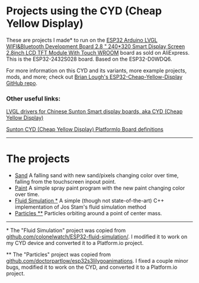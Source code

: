 # Projects using the CYD (Cheap Yellow Display)

These are projects I made* to run on the [ESP32 Arduino LVGL WIFI&Bluetooth Development Board 2.8 " 240*320 Smart Display Screen 2.8inch LCD TFT Module With Touch WROOM](https://www.aliexpress.us/item/3256805849164942.html) board as sold on AliExpress. This is the ESP32-2432S028 board. Based on the ESP32-D0WDQ6.

For more information on this CYD and its variants, more example projects, mods, and more; check out [Brian Lough's ESP32-Cheap-Yellow-Display GitHub repo](https://github.com/witnessmenow/ESP32-Cheap-Yellow-Display).

### Other useful links:

[LVGL drivers for Chinese Sunton Smart display boards, aka CYD (Cheap Yellow Display)](https://github.com/rzeldent/esp32-smartdisplay)

[Sunton CYD (Cheap Yellow Display) PlatformIo Board definitions](https://github.com/rzeldent/platformio-espressif32-sunton/)

---

# The projects

- [Sand](projects/sand) A falling sand with new sand/pixels changing color over time, falling from the touchscreen inpout point.
- [Paint](projects/paint) A simple spray paint program with the new paint changing color over time.
- [Fluid Simulation *](projects/fluid-simulation) A simple (though not state-of-the-art) C++ implementation of Jos Stam's fluid simulation method
- [Particles **](projects/particles) Particles orbiting around a point of center mass.

---

\* The "Fluid Simulation" project was copied from [github.com/colonelwatch/ESP32-fluid-simulation/](https://github.com/colonelwatch/ESP32-fluid-simulation/). I modified it to work on my CYD device and converted it to a Platform.io project.

\*\* The "Particles" project was copied from [github.com/doctorpartlow/esp32s3lilygoanimations](https://github.com/doctorpartlow/esp32s3lilygoanimations/blob/main/particles.ino). I fixed a couple minor bugs, modified it to work on the CYD, and converted it to a Platform.io project.
